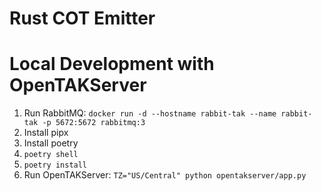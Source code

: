 # Rust COT Emitter

# Local Development with OpenTAKServer

1. Run RabbitMQ: `docker run -d --hostname rabbit-tak --name rabbit-tak -p 5672:5672 rabbitmq:3`
1. Install pipx
1. Install poetry
1. `poetry shell`
1. `poetry install`
1. Run OpenTAKServer: `TZ="US/Central" python opentakserver/app.py`
